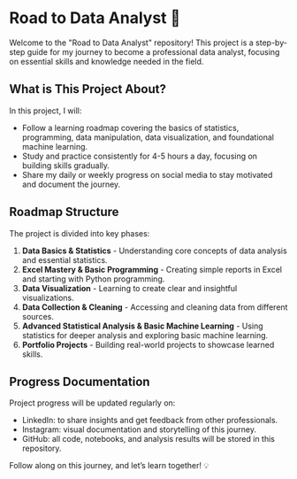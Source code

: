 # Road to Data Analyst 🚀

Welcome to the "Road to Data Analyst" repository! This project is a step-by-step guide for my journey to become a professional data analyst, focusing on essential skills and knowledge needed in the field.

## What is This Project About?
In this project, I will:
- Follow a learning roadmap covering the basics of statistics, programming, data manipulation, data visualization, and foundational machine learning.
- Study and practice consistently for 4-5 hours a day, focusing on building skills gradually.
- Share my daily or weekly progress on social media to stay motivated and document the journey.

## Roadmap Structure
The project is divided into key phases:
1. **Data Basics & Statistics** - Understanding core concepts of data analysis and essential statistics.
2. **Excel Mastery & Basic Programming** - Creating simple reports in Excel and starting with Python programming.
3. **Data Visualization** - Learning to create clear and insightful visualizations.
4. **Data Collection & Cleaning** - Accessing and cleaning data from different sources.
5. **Advanced Statistical Analysis & Basic Machine Learning** - Using statistics for deeper analysis and exploring basic machine learning.
6. **Portfolio Projects** - Building real-world projects to showcase learned skills.

## Progress Documentation
Project progress will be updated regularly on:
- LinkedIn: to share insights and get feedback from other professionals.
- Instagram: visual documentation and storytelling of this journey.
- GitHub: all code, notebooks, and analysis results will be stored in this repository.

Follow along on this journey, and let’s learn together! 💡
